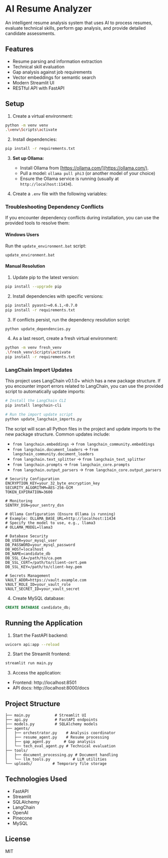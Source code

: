 # AI Resume Analyzer

An intelligent resume analysis system that uses AI to process resumes, evaluate technical skills, perform gap analysis, and provide detailed candidate assessments.

## Features

- Resume parsing and information extraction
- Technical skill evaluation
- Gap analysis against job requirements
- Vector embeddings for semantic search
- Modern Streamlit UI
- RESTful API with FastAPI

## Setup

1. Create a virtual environment:
```bash
python -m venv venv
.\venv\Scripts\activate
```

2. Install dependencies:
```bash
pip install -r requirements.txt
```

3. **Set up Ollama:**
   - Install Ollama from [https://ollama.com/](https://ollama.com/).
   - Pull a model: `ollama pull phi3` (or another model of your choice)
   - Ensure the Ollama service is running (usually at `http://localhost:11434`).

4. Create a `.env` file with the following variables:

### Troubleshooting Dependency Conflicts

If you encounter dependency conflicts during installation, you can use the provided tools to resolve them:

#### Windows Users
Run the `update_environment.bat` script:
```
update_environment.bat
```

#### Manual Resolution
1. Update pip to the latest version:
```bash
pip install --upgrade pip
```

2. Install dependencies with specific versions:
```bash
pip install pyasn1>=0.6.1,<0.7.0
pip install -r requirements.txt
```

3. If conflicts persist, run the dependency resolution script:
```bash
python update_dependencies.py
```

4. As a last resort, create a fresh virtual environment:
```bash
python -m venv fresh_venv
.\fresh_venv\Scripts\activate
pip install -r requirements.txt
```

### LangChain Import Updates

This project uses LangChain v0.1.0+ which has a new package structure. If you encounter import errors related to LangChain, you can use the provided script to automatically update imports:

```bash
# Install the LangChain CLI
pip install langchain-cli

# Run the import update script
python update_langchain_imports.py
```

The script will scan all Python files in the project and update imports to the new package structure. Common updates include:

- `from langchain.embeddings` → `from langchain_community.embeddings`
- `from langchain.document_loaders` → `from langchain_community.document_loaders`
- `from langchain.text_splitter` → `from langchain_text_splitter`
- `from langchain.prompts` → `from langchain_core.prompts`
- `from langchain.output_parsers` → `from langchain_core.output_parsers`
```env
# Security Configuration
ENCRYPTION_KEY=your_32_byte_encryption_key
SECURITY_ALGORITHM=AES-256-GCM
TOKEN_EXPIRATION=3600

# Monitoring
SENTRY_DSN=your_sentry_dsn

# Ollama Configuration (Ensure Ollama is running)
# Example: OLLAMA_BASE_URL=http://localhost:11434
# Specify the model to use, e.g., llama3
# OLLAMA_MODEL=llama3

# Database Security
DB_USER=your_mysql_user
DB_PASSWORD=your_mysql_password
DB_HOST=localhost
DB_NAME=candidate_db
DB_SSL_CA=/path/to/ca.pem
DB_SSL_CERT=/path/to/client-cert.pem
DB_SSL_KEY=/path/to/client-key.pem

# Secrets Management
VAULT_ADDR=https://vault.example.com
VAULT_ROLE_ID=your_vault_role
VAULT_SECRET_ID=your_vault_secret
```

4. Create MySQL database:
```sql
CREATE DATABASE candidate_db;
```

## Running the Application

1. Start the FastAPI backend:
```bash
uvicorn api:app --reload
```

2. Start the Streamlit frontend:
```bash
streamlit run main.py
```

3. Access the application:
- Frontend: http://localhost:8501
- API docs: http://localhost:8000/docs

## Project Structure

```
├── main.py           # Streamlit UI
├── api.py            # FastAPI endpoints
├── models.py         # SQLAlchemy models
├── agents/
│   ├── orchestrator.py    # Analysis coordinator
│   ├── resume_agent.py    # Resume processing
│   ├── gap_agent.py      # Gap analysis
│   └── tech_eval_agent.py # Technical evaluation
├── tools/
│   ├── document_processing.py # Document handling
│   └── llm_tools.py          # LLM utilities
└── uploads/         # Temporary file storage
```

## Technologies Used

- FastAPI
- Streamlit
- SQLAlchemy
- LangChain
- OpenAI
- Pinecone
- MySQL

## License

MIT